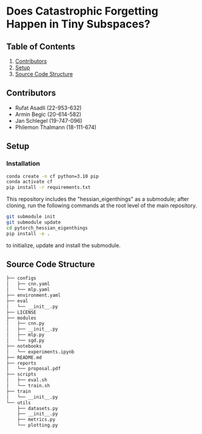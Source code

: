 # Does Catastrophic Forgetting Happen in Tiny Subspaces?

## Table of Contents
1. [Contributors](#contributors)
2. [Setup](#setup)
3. [Source Code Structure](#source-code-structure)

## Contributors
- Rufat Asadli (22-953-632)
- Armin Begic (20-614-582)
- Jan Schlegel (19-747-096)
- Philemon Thalmann (18-111-674)

## Setup
### Installation
```bash
conda create -n cf python=3.10 pip
conda activate cf
pip install -r requirements.txt
```

This repository includes the "hessian_eigenthings" as a submodule; after cloning, run the following commands at the root level of the main repository. 
```bash 
git submodule init 
git submodule update
cd pytorch_hessian_eigenthings
pip install -e .
```
to initialize, update and install the submodule.

## Source Code Structure
```bash
├── configs
│   ├── cnn.yaml
│   └── mlp.yaml
├── environment.yaml
├── eval
│   └── __init__.py
├── LICENSE
├── modules
│   ├── cnn.py
│   ├── __init__.py
│   ├── mlp.py
│   └── sgd.py
├── notebooks
│   └── experiments.ipynb
├── README.md
├── reports
│   └── proposal.pdf
├── scripts
│   ├── eval.sh
│   └── train.sh
├── train
│   └── __init__.py
└── utils
    ├── datasets.py
    ├── __init__.py
    ├── metrics.py
    └── plotting.py
```

